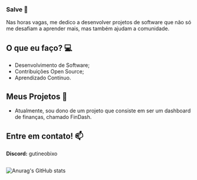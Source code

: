 ### Salve 👋

Nas horas vagas, me dedico a desenvolver projetos de software que não só me desafiam a aprender mais, mas também ajudam a comunidade.

## O que eu faço? 💻

- Desenvolvimento de Software;
- Contribuições Open Source;
- Aprendizado Contínuo.

## Meus Projetos 🌟
- Atualmente, sou dono de um projeto que consiste em ser um dashboard de finanças, chamado FinDash.

## Entre em contato! 📫
**Discord:** gutineobixo

##
![Anurag's GitHub stats](https://github-readme-stats.vercel.app/api?username=rodz-vskmann&show_icons=true&theme=transparent)

